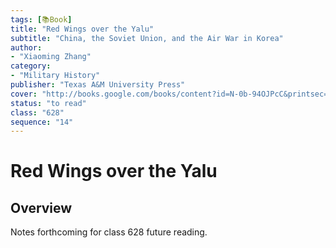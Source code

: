 ```yaml
---
tags: [📚Book]
title: "Red Wings over the Yalu"
subtitle: "China, the Soviet Union, and the Air War in Korea"
author:
- "Xiaoming Zhang"
category:
- "Military History"
publisher: "Texas A&M University Press"
cover: "http://books.google.com/books/content?id=N-0b-94OJPcC&printsec=frontcover&img=1&zoom=1&edge=curl&source=gbs_api"
status: "to read"
class: "628"
sequence: "14"
---
```


# Red Wings over the Yalu

## Overview

Notes forthcoming for class 628 future reading.
